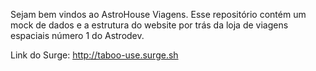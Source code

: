 Sejam bem vindos ao AstroHouse Viagens. Esse repositório contém um mock de dados e a estrutura do website por trás da loja de viagens espaciais número 1 do Astrodev.

Link do Surge: http://taboo-use.surge.sh
